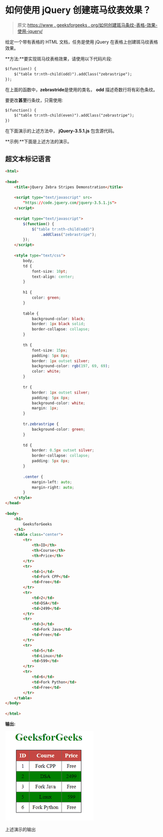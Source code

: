 # 如何使用 jQuery 创建斑马纹表效果？

> 原文:[https://www . geeksforgeeks . org/如何创建斑马条纹-表格-效果-使用-jquery/](https://www.geeksforgeeks.org/how-to-create-a-zebra-stripes-table-effect-using-jquery/)

给定一个带有表格的 HTML 文档，任务是使用 jQuery 在表格上创建斑马纹表格效果。

**方法:**要实现斑马纹表格效果，请使用以下代码片段:

```html
$(function() {
    $("table tr:nth-child(odd)").addClass("zebrastripe");
});
```

在上面的函数中，**zebrastride**是使用的类名， **odd** 描述奇数行将有彩色条纹。

要更改**甚至**行条纹，只需使用:

```html
$(function() {
    $("table tr:nth-child(even)").addClass("zebrastripe");
})
```

在下面演示的上述方法中， **jQuery-3.5.1.js** 包含源代码。

**示例:**下面是上述方法的演示。

## 超文本标记语言

```html
<html>

<head>
    <title>jQuery Zebra Stripes Demonstration</title>

    <script type="text/javascript" src=
        "https://code.jquery.com/jquery-3.5.1.js">
    </script>

    <script type="text/javascript">
        $(function() {
            $("table tr:nth-child(odd)")
                .addClass("zebrastripe");
        });
    </script>

    <style type="text/css">
        body,
        td {
            font-size: 10pt;
            text-align: center;
        }

        h1 {
            color: green;
        }

        table {
            background-color: black;
            border: 1px black solid;
            border-collapse: collapse;
        }

        th {
            font-size: 15px;
            padding: 5px 8px;
            border: 1px outset silver;
            background-color: rgb(197, 69, 69);
            color: white;
        }

        tr {
            border: 1px outset silver;
            padding: 5px 8px;
            background-color: white;
            margin: 1px;
        }

        tr.zebrastripe {
            background-color: green;
        }

        td {
            border: 0.5px outset silver;
            border-collapse: collapse;
            padding: 5px 8px;
        }

        .center {
            margin-left: auto;
            margin-right: auto;
        }
    </style>
</head>

<body>
    <h1>
        GeeksforGeeks
    </h1>
    <table class="center">
        <tr>
            <th>ID</th>
            <th>Course</th>
            <th>Price</th>
        </tr>
        <tr>
            <td>1</td>
            <td>Fork CPP</td>
            <td>Free</td>
        </tr>
        <tr>
            <td>2</td>
            <td>DSA</td>
            <td>2499</td>
        </tr>
        <tr>
            <td>3</td>
            <td>Fork Java</td>
            <td>Free</td>
        </tr>
        <tr>
            <td>5</td>
            <td>Linux</td>
            <td>599</td>
        </tr>
        <tr>
            <td>6</td>
            <td>Fork Python</td>
            <td>Free</td>
        </tr>
    </table>
</body>

</html>
```

**输出:**

![](img/35902b37c6e9c9a6e86ceda1558d0758.png)

上述演示的输出